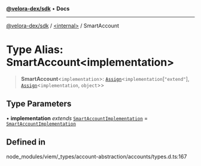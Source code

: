 [**@velora-dex/sdk**](../../README.md) • **Docs**

***

[@velora-dex/sdk](../../globals.md) / [\<internal\>](../README.md) / SmartAccount

# Type Alias: SmartAccount\<implementation\>

> **SmartAccount**\<`implementation`\>: [`Assign`](Assign.md)\<`implementation`\[`"extend"`\], [`Assign`](Assign.md)\<`implementation`, `object`\>\>

## Type Parameters

• **implementation** *extends* [`SmartAccountImplementation`](SmartAccountImplementation.md) = [`SmartAccountImplementation`](SmartAccountImplementation.md)

## Defined in

node\_modules/viem/\_types/account-abstraction/accounts/types.d.ts:167

